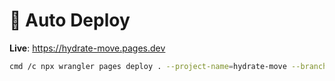 # 🚀 Auto Deploy

**Live**: https://hydrate-move.pages.dev

```bash
cmd /c npx wrangler pages deploy . --project-name=hydrate-move --branch=main
```